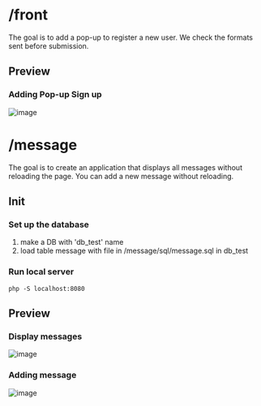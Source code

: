 # /front 
The goal is to add a pop-up to register a new user. We check the formats sent before submission.
## Preview
### Adding Pop-up Sign up  
![image](https://user-images.githubusercontent.com/21148133/169268244-7ad95dec-d40e-4026-af6a-aada6350c013.png)

# /message 
The goal is to create an application that displays all messages without reloading the page. You can add a new message without reloading.
## Init
### Set up the database
1. make a DB with 'db_test' name    
2. load table message with file in /message/sql/message.sql in db_test 
### Run local server
``php -S localhost:8080``   
   

## Preview
### Display messages  
![image](https://user-images.githubusercontent.com/21148133/169268046-f0fb16c4-faa0-40d6-be69-d93eb01b9d11.png)
### Adding message  
![image](https://user-images.githubusercontent.com/21148133/169268077-5b7cfce8-6b73-48b3-a4ea-1074f9b4e04e.png)
